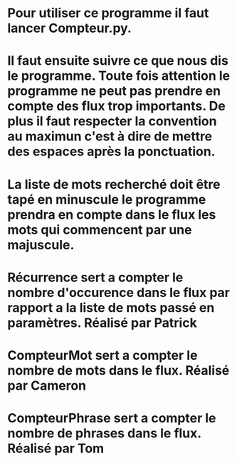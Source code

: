 # Pour utiliser ce programme il faut lancer Compteur.py.
# Il faut ensuite suivre ce que nous dis le programme. Toute fois attention le programme ne peut pas prendre en compte des flux trop importants. De plus il faut respecter la convention au maximun c'est à dire de mettre des espaces après la ponctuation.
# La liste de mots recherché doit être tapé en minuscule le programme prendra en compte dans le flux les mots qui commencent par une majuscule.
# Récurrence sert a compter le nombre d'occurence dans le flux par rapport a la liste de mots passé en paramètres. Réalisé par Patrick
# CompteurMot sert a compter le nombre de mots dans le flux. Réalisé par Cameron
# CompteurPhrase sert a compter le nombre de phrases dans le flux.   Réalisé par Tom


